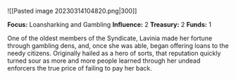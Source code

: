 ![[Pasted image 20230314104820.png|300]]

**Focus:** Loansharking and Gambling 
**Influence:** 2 
**Treasury:** 2 
**Funds:** 1 

One of the oldest members of the Syndicate, Lavinia made her fortune through gambling dens, and, once she was able, began offering loans to the needy citizens. Originally hailed as a hero of sorts, that reputation quickly turned sour as more and more people learned through her undead enforcers the true price of failing to pay her back.